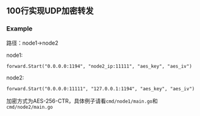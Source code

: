 ## 100行实现UDP加密转发

### Example

路径：node1->node2

node1:
```
forward.Start("0.0.0.0:1194", "node2_ip:11111", "aes_key", "aes_iv")
```
node2:
```
forward.Start("0.0.0.0:11111", "127.0.0.1:1194", "aes_key", "aes_iv")
```
加密方式为AES-256-CTR，具体例子请看`cmd/node1/main.go`和`cmd/node2/main.go`
